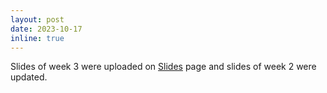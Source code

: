 ```yaml
---
layout: post
date: 2023-10-17
inline: true
---
```


Slides of week 3 were uploaded on [Slides](/slides/) page and slides of week 2 were updated.
